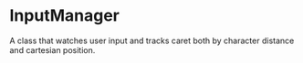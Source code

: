 # InputManager
A class that watches user input and tracks caret both by character distance and cartesian position.
